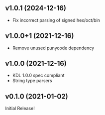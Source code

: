 ## v1.0.1 (2024-12-16)

- Fix incorrect parsing of signed hex/oct/bin

## v1.0.0+1 (2021-12-16)

- Remove unused punycode dependency

## v1.0.0 (2021-12-16)

- KDL 1.0.0 spec compliant
- String type parsers

## v0.1.0 (2021-01-02)

Initial Release!
